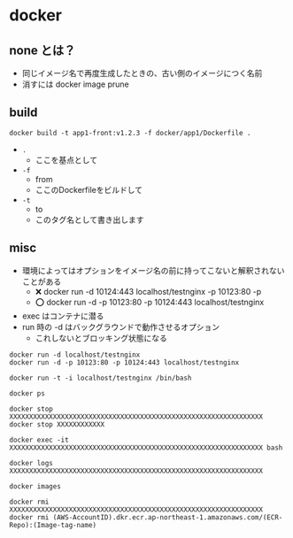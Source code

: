 # docker

## none とは？
- 同じイメージ名で再度生成したときの、古い側のイメージにつく名前
- 消すには docker image prune

## build

```
docker build -t app1-front:v1.2.3 -f docker/app1/Dockerfile .
```

- `.`
    - ここを基点として
- `-f`
    - from
    - ここのDockerfileをビルドして
- `-t`
    - to
    - このタグ名として書き出します

## misc
- 環境によってはオプションをイメージ名の前に持ってこないと解釈されないことがある
    - :x: docker run -d 10124:443 localhost/testnginx -p 10123:80 -p 
    - :o: docker run -d -p 10123:80 -p 10124:443 localhost/testnginx
- exec はコンテナに潜る
- run 時の -d はバックグラウンドで動作させるオプション
    - これしないとブロッキング状態になる

```
docker run -d localhost/testnginx
docker run -d -p 10123:80 -p 10124:443 localhost/testnginx

docker run -t -i localhost/testnginx /bin/bash

docker ps

docker stop XXXXXXXXXXXXXXXXXXXXXXXXXXXXXXXXXXXXXXXXXXXXXXXXXXXXXXXXXXXXXXXX
docker stop XXXXXXXXXXXX

docker exec -it XXXXXXXXXXXXXXXXXXXXXXXXXXXXXXXXXXXXXXXXXXXXXXXXXXXXXXXXXXXXXXXX bash

docker logs XXXXXXXXXXXXXXXXXXXXXXXXXXXXXXXXXXXXXXXXXXXXXXXXXXXXXXXXXXXXXXXX

docker images

docker rmi XXXXXXXXXXXXXXXXXXXXXXXXXXXXXXXXXXXXXXXXXXXXXXXXXXXXXXXXXXXXXXXX
docker rmi (AWS-AccountID).dkr.ecr.ap-northeast-1.amazonaws.com/(ECR-Repo):(Image-tag-name)
```

